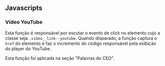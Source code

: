 ## Javascripts

### Vídeo YouTube

Esta função é responsável por escutar o evento de click no elemento cujo a classe seja `.video__link--youtube`. Quando disparado, a função captura o `href` do elemento e faz o incremento do código responsável pela exibição do player do YouTube.

Esta função foi aplicada na seção "Palavras do CEO".

